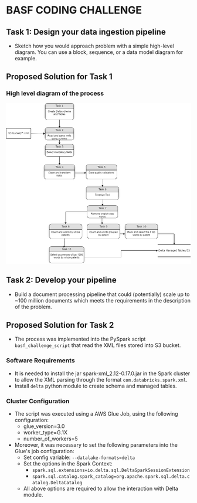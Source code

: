 # BASF CODING CHALLENGE

## Task 1: Design your data ingestion pipeline
* Sketch how you would approach problem with a simple high-level diagram. You can use a block, sequence, or a data model diagram for example.

## Proposed Solution for Task 1
### High level diagram of the process

![](basf_challenge_process_diagram.png)


## Task 2: Develop your pipeline
* Build a document processing pipeline that could (potentially) scale up to ~100 million documents which meets the requirements in the description of the problem.

## Proposed Solution for Task 2
* The process was implemented into the PySpark script `basf_challenge_script` that read the XML files stored into S3 bucket.

### Software Requirements
* It is needed to install the jar spark-xml_2.12-0.17.0.jar in the Spark cluster to allow the XML parsing through the format `com.databricks.spark.xml`.
* Install `delta` python module to create schema and managed tables.

### Cluster Configuration
* The script was executed using a AWS Glue Job, using the following configuration:
    * glue_version=3.0
    * worker_type=G.1X
    * number_of_workers=5
* Moreover, it was necessary to set the following parameters into the Glue's job configuration:
    * Set config variable: `--datalake-formats=delta`
    * Set the options in the Spark Context:
        * `spark.sql.extensions=io.delta.sql.DeltaSparkSessionExtension`
        * `spark.sql.catalog.spark_catalog=org.apache.spark.sql.delta.catalog.DeltaCatalog`
    * All above options are required to allow the interaction with Delta module.
